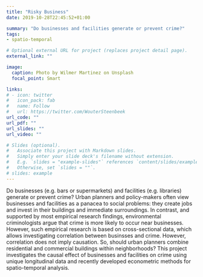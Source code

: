 ```yaml
---
title: "Risky Business"
date: 2019-10-28T22:45:52+01:00

summary: "Do businesses and facilities generate or prevent crime?"
tags:
- spatio-temporal

# Optional external URL for project (replaces project detail page).
external_link: ""

image:
  caption: Photo by Wilmer Martinez on Unsplash
  focal_point: Smart

links:
# - icon: twitter
#   icon_pack: fab
#   name: Follow
#   url: https://twitter.com/WouterSteenbeek
url_code: ""
url_pdf: ""
url_slides: ""
url_video: ""

# Slides (optional).
#   Associate this project with Markdown slides.
#   Simply enter your slide deck's filename without extension.
#   E.g. `slides = "example-slides"` references `content/slides/example-slides.md`.
#   Otherwise, set `slides = ""`.
# slides: example
---
```


Do businesses (e.g. bars or supermarkets) and facilities (e.g. libraries) generate or prevent crime? Urban planners and policy-makers often view businesses and facilities as a panacea to social problems: they create jobs and invest in their buildings and immediate surroundings. In contrast, and supported by most empirical research findings, environmental criminologists argue that crime is more likely to occur near businesses. However, such empirical research is based on cross-sectional data, which allows investigating correlation between businsses and crime. However, correlation does not imply causation. So, should urban planners combine residential and commercial buildings within neighborhoods? This project investigates the causal effect of businesses and facilities on crime using unique longitudinal data and recently developed econometric methods for spatio-temporal analysis.
